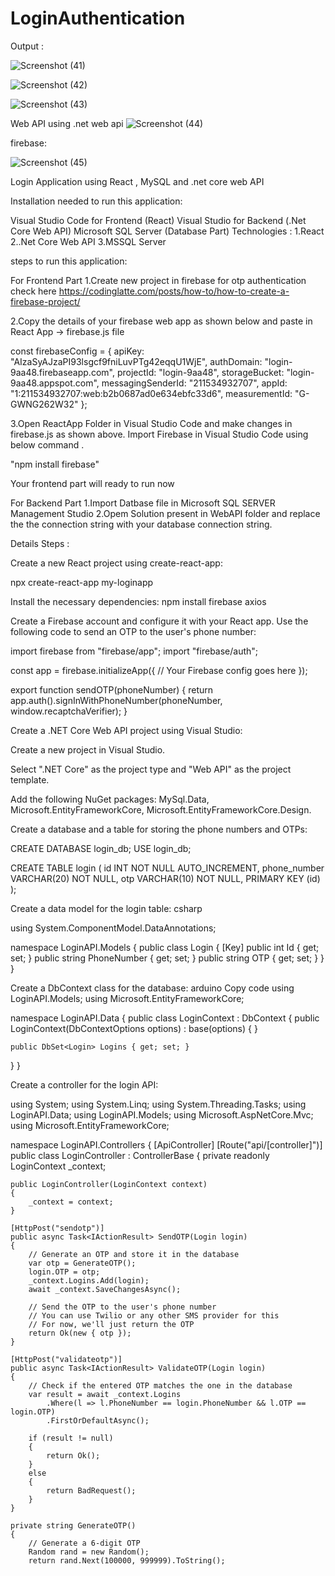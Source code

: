 # LoginAuthentication

Output :

![Screenshot (41)](https://github.com/sak1603/LoginAuthentication/assets/89300713/9e179d65-3e76-4ab2-8cfb-4702c63e60f0)

![Screenshot (42)](https://github.com/sak1603/LoginAuthentication/assets/89300713/84684e03-b0d7-4872-922a-d43d4684a903)

![Screenshot (43)](https://github.com/sak1603/LoginAuthentication/assets/89300713/e59eb993-7a0b-4d26-a69c-0607d50120a9)

Web API using .net web api
![Screenshot (44)](https://github.com/sak1603/LoginAuthentication/assets/89300713/488fdf29-216f-4481-a083-75939c817e2a)

firebase:

![Screenshot (45)](https://github.com/sak1603/LoginAuthentication/assets/89300713/7dfd6108-3189-4208-8d96-17592520461a)


Login Application using React , MySQL and .net core web API

Installation needed to run this application:

Visual Studio Code for Frontend (React)
Visual Studio for Backend (.Net Core Web API)
Microsoft SQL Server (Database Part)
Technologies : 1.React 2..Net Core Web API 3.MSSQL Server

steps to run this application:

For Frontend Part 1.Create new project in firebase for otp authentication check here https://codinglatte.com/posts/how-to/how-to-create-a-firebase-project/

2.Copy the details of your firebase web app as shown below and paste in React App -> firebase.js file

const firebaseConfig = { apiKey: "AIzaSyAJzaPI93lsgcf9fniLuvPTg42eqqU1WjE", authDomain: "login-9aa48.firebaseapp.com", projectId: "login-9aa48", storageBucket: "login-9aa48.appspot.com", messagingSenderId: "211534932707", appId: "1:211534932707:web:b2b0687ad0e634ebfc33d6", measurementId: "G-GWNG262W32" };

3.Open ReactApp Folder in Visual Studio Code and make changes in firebase.js as shown above. Import Firebase in Visual Studio Code using below command .

"npm install firebase"

Your frontend part will ready to run now

For Backend Part 1.Import Datbase file in Microsoft SQL SERVER Management Studio 2.Opem Solution present in WebAPI folder and replace the the connection string with your database connection string.

Details Steps :

Create a new React project using create-react-app:

npx create-react-app my-loginapp

Install the necessary dependencies: npm install firebase axios

Create a Firebase account and configure it with your React app. Use the following code to send an OTP to the user's phone number:

import firebase from "firebase/app"; import "firebase/auth";

const app = firebase.initializeApp({ // Your Firebase config goes here });

export function sendOTP(phoneNumber) { return app.auth().signInWithPhoneNumber(phoneNumber, window.recaptchaVerifier); }

Create a .NET Core Web API project using Visual Studio:

Create a new project in Visual Studio.

Select ".NET Core" as the project type and "Web API" as the project template.

Add the following NuGet packages: MySql.Data, Microsoft.EntityFrameworkCore, Microsoft.EntityFrameworkCore.Design.

Create a database and a table for storing the phone numbers and OTPs:

CREATE DATABASE login_db; USE login_db;

CREATE TABLE login ( id INT NOT NULL AUTO_INCREMENT, phone_number VARCHAR(20) NOT NULL, otp VARCHAR(10) NOT NULL, PRIMARY KEY (id) );

Create a data model for the login table: csharp

using System.ComponentModel.DataAnnotations;

namespace LoginAPI.Models { public class Login { [Key] public int Id { get; set; } public string PhoneNumber { get; set; } public string OTP { get; set; } } }

Create a DbContext class for the database: arduino Copy code using LoginAPI.Models; using Microsoft.EntityFrameworkCore;

namespace LoginAPI.Data { public class LoginContext : DbContext { public LoginContext(DbContextOptions options) : base(options) { }

    public DbSet<Login> Logins { get; set; }
}
}

Create a controller for the login API:

using System; using System.Linq; using System.Threading.Tasks; using LoginAPI.Data; using LoginAPI.Models; using Microsoft.AspNetCore.Mvc; using Microsoft.EntityFrameworkCore;

namespace LoginAPI.Controllers { [ApiController] [Route("api/[controller]")] public class LoginController : ControllerBase { private readonly LoginContext _context;

    public LoginController(LoginContext context)
    {
        _context = context;
    }

    [HttpPost("sendotp")]
    public async Task<IActionResult> SendOTP(Login login)
    {
        // Generate an OTP and store it in the database
        var otp = GenerateOTP();
        login.OTP = otp;
        _context.Logins.Add(login);
        await _context.SaveChangesAsync();

        // Send the OTP to the user's phone number
        // You can use Twilio or any other SMS provider for this
        // For now, we'll just return the OTP
        return Ok(new { otp });
    }

    [HttpPost("validateotp")]
    public async Task<IActionResult> ValidateOTP(Login login)
    {
        // Check if the entered OTP matches the one in the database
        var result = await _context.Logins
            .Where(l => l.PhoneNumber == login.PhoneNumber && l.OTP == login.OTP)
            .FirstOrDefaultAsync();

        if (result != null)
        {
            return Ok();
        }
        else
        {
            return BadRequest();
        }
    }

    private string GenerateOTP()
    {
        // Generate a 6-digit OTP
        Random rand = new Random();
        return rand.Next(100000, 999999).ToString();
